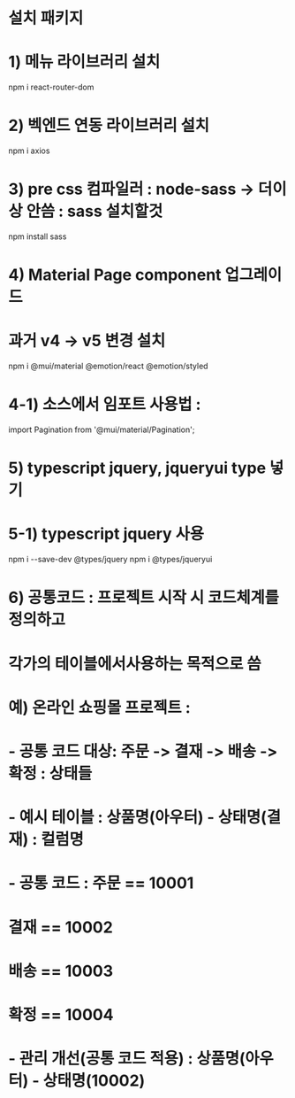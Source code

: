 # 설치 패키지 
# 1) 메뉴 라이브러리 설치
npm i react-router-dom

# 2) 벡엔드 연동 라이브러리 설치
npm i axios

# 3) pre css 컴파일러 : node-sass -> 더이상 안씀 : sass 설치할것
<!-- npm i node-sass -->
npm install sass
# 4) Material Page component 업그레이드 
# 과거 v4 -> v5 변경 설치
npm i @mui/material @emotion/react @emotion/styled

# 4-1) 소스에서 임포트 사용법 : <Pagination />
import Pagination from '@mui/material/Pagination';

# 5) typescript jquery, jqueryui type 넣기
# 5-1) typescript jquery 사용
npm i --save-dev @types/jquery
npm i @types/jqueryui

# 6) 공통코드 : 프로젝트 시작 시 코드체계를 정의하고
# 각가의 테이블에서사용하는 목적으로 씀
# 예) 온라인 쇼핑몰 프로젝트 :
# - 공통 코드 대상: 주문 -> 결재 -> 배송 -> 확정 : 상태들
# - 예시 테이블 : 상품명(아우터) - 상태명(결재) : 컬럼명
# - 공통 코드 : 주문 == 10001
#               결재 == 10002
#               배송 == 10003
#               확정 == 10004
# - 관리 개선(공통 코드 적용) : 상품명(아우터) - 상태명(10002)